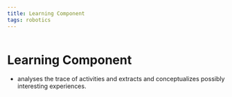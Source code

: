 ```yaml
---
title: Learning Component
tags: robotics 
---
```

```toc
```
# Learning Component
- analyses the trace of activities and extracts and conceptualizes possibly interesting experiences.



